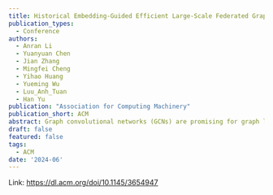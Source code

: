 ```yaml
---
title: Historical Embedding-Guided Efficient Large-Scale Federated Graph Learning
publication_types:
  - Conference
authors:
  - Anran Li
  - Yuanyuan Chen
  - Jian Zhang
  - Mingfei Cheng
  - Yihao Huang 
  - Yueming Wu
  - Luu_Anh_Tuan
  - Han Yu
publication: "Association for Computing Machinery"
publication_short: ACM
abstract: Graph convolutional networks (GCNs) are promising for graph learning tasks. For privacy-preserving graph learning tasks involving distributed graph datasets, federated learning (FL)-based GCN (FedGCN) training is required. An important open challenge for FedGCN is scaling to large graphs, which typically incurs 1) high computation overhead for handling the explosively-increasing number of neighbors, and 2) high communication overhead of training GCNs involving multiple FL clients. Thus, neighbor sampling is being studied to enhance the scalability of FedGCNs. Existing FedGCN training techniques with neighbor sampling often produce extremely large communication and computation overhead and inaccurate node embeddings, leading to poor model performance. To bridge this gap, we propose the <u>Fed</u>erated <u>A</u>daptive <u>A</u>ttention-based <u>S</u>ampling (FedAAS) approach. It achieves substantial cost savings by efficiently leveraging historical embedding estimators and focusing the limited communication resources on transmitting the most influential neighbor node embeddings across FL clients. We further design an adaptive embedding synchronization scheme to optimize the efficiency and accuracy of FedAAS on large-scale datasets. Theoretical analysis shows that the approximation error induced by the staleness of historical embedding is upper bounded, and the model is guaranteed to converge in an efficient manner. Extensive experimental evaluation against four state-of-the-art baselines on six real-world graph datasets show that FedAAS achieves up to 5.12\% higher test accuracy, while saving communication and computation costs by 95.11\% and 94.76\%, respectively.
draft: false
featured: false
tags:
  - ACM
date: '2024-06'
---
```

Link: https://dl.acm.org/doi/10.1145/3654947